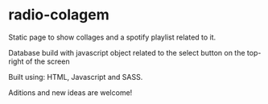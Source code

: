# radio-colagem

Static page to show collages and a spotify playlist related to it. 

Database build with javascript object related to the select button on the top-right of the screen

Built using: HTML, Javascript and SASS.

Aditions and new ideas are welcome!
